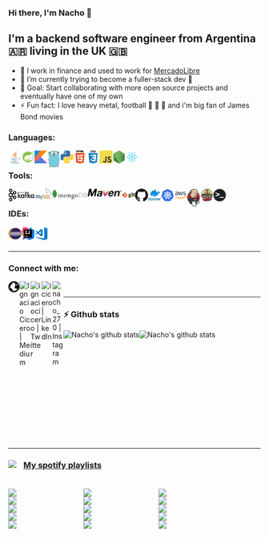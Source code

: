 ### Hi there, I'm Nacho 👋

## I'm a backend software engineer from Argentina 🇦🇷 living in the UK 🇬🇧

- 🔭 I work in finance and used to work for [MercadoLibre](http://mercadolibre.com.ar/)
- 🌱 I’m currently trying to become a fuller-stack dev 🤣
- 🥅 Goal: Start collaborating with more open source projects and eventually have one of my own
- ⚡ Fun fact: I love heavy metal, football 💙 💛 💙 and i'm big fan of James Bond movies

### Languages:

<img align="left" alt="Java" width="26px" src="img/java.png"/>
<img align="left" alt="Spring" width="26px" src="img/spring.png"/>
<img align="left" alt="Kotlin" width="26px" src="img/kotlin.png"/>
<img align="left" alt="Golang" width="26px" src="img/gopher.png"/>
<img align="left" alt="Python" width="26px" src="img/python.png"/>
<img align="left" alt="HTML5" width="26px" src="img/html.png" />
<img align="left" alt="CSS3" width="26px" src="img/css.png" />
<img align="left" alt="JavaScript" width="26px" src="img/javascript.png" />
<img align="left" alt="Node.js" width="26px" src="img/nodejs.png" />
<img align="left" alt="React" width="26px" src="img/react.png" />

<br />

### Tools:

<img align="left" alt="Apache Kafka" width="55px" src="img/kafka.png" />
<img align="left" alt="MySQL" width="32px" src="img/mysql.png" />
<img align="left" alt="MongoDB" width="70px" src="img/mongodb.png" />
<img align="left" alt="Maven" width="70px" src="img/maven.png"/>
<img align="left" alt="Git" width="26px" src="img/git.png" />
<img align="left" alt="GitHub" width="26px" src="img/github.png" />
<img align="left" alt="Docker" width="26px" src="img/docker.png" />
<img align="left" alt="Kubernetes" width="26px" src="img/kubernetes.png" />
<img align="left" alt="AWS" width="26px" src="img/aws.png" />
<img align="left" alt="Jenkins" width="26px" src="img/jenkins.png" />
<img align="left" alt="Travis-CI" width="26px" src="img/travis.png" />
<img align="left" alt="Terminal" width="26px" src="img/terminal.png" />

<br />

### IDEs:

<img align="left" alt="Eclipse" width="26px" src="img/eclipse.png"/>
<img align="left" alt="IntelliJ" width="26px" src="img/intellij.png"/>
<img align="left" alt="Visual Studio Code" width="26px" src="img/vscode.png" />

<br />
<br />

---

### Connect with me:

[<img align="left" alt="nacho270.github.io" width="22px" src="https://raw.githubusercontent.com/iconic/open-iconic/master/svg/globe.svg" />][website]
[<img align="left" alt="Ignacio Cicero | Medium" width="22px" src="https://cdn.jsdelivr.net/npm/simple-icons@v3/icons/medium.svg" />][medium]
[<img align="left" alt="ignaciocicero | Twitter" width="22px" src="https://cdn.jsdelivr.net/npm/simple-icons@v3/icons/twitter.svg" />][twitter]
[<img align="left" alt="icicero | LinkedIn" width="22px" src="https://cdn.jsdelivr.net/npm/simple-icons@v3/icons/linkedin.svg" />][linkedin]
[<img align="left" alt="nacho_270 | Instagram" width="22px" src="https://cdn.jsdelivr.net/npm/simple-icons@v3/icons/instagram.svg" />][instagram]

[website]: https://nacho270.github.io/
[medium]: https://ignaciocicero.medium.com/
[twitter]: https://twitter.com/ignaciocicero
[instagram]: https://instagram.com/nacho_270
[linkedin]: https://linkedin.com/in/icicero

<br>

---

### :zap: Github stats

<img align="left" alt="Nacho's github stats" src="https://github-readme-stats.nacho270.vercel.app/api/top-langs?username=nacho270&show_icons=true&hide_border=true&theme=radical" />
<img align="left" alt="Nacho's github stats" src="https://github-readme-stats.nacho270.vercel.app/api?username=nacho270&show_icons=true&hide_border=true&theme=radical" />

<br/><br/><br/><br/><br/><br/><br/><br/><br/><br/><br/><br/><br/>

---

### <img src="https://i.pinimg.com/originals/93/46/53/934653214719cf630e0f5cf9c746b364.png" align="left" width="30px" /> [My spotify playlists](https://github.com/nacho270/spotify-playlists-github-action)<br/><br/>

<!-- MY_PLAYLISTS:START-->
<a href='https://open.spotify.com/playlist/5qUTpzufx9M7iIOP6bItte' target='_blank'><img align="left" width="150px" src="https://mosaic.scdn.co/640/ab67616d0000b273132a5fec8f2a9ee5d9d0c320ab67616d0000b27365a6f8a25707aa742f5b062bab67616d0000b273c9fc55951f97e3123e1c5595ab67616d0000b273cce7610e524ba19b7bcd9f8b"/></a>
<a href='https://open.spotify.com/playlist/7v0RRjfL6CwxgbFTEvUpQo' target='_blank'><img align="left" width="150px" src="https://mosaic.scdn.co/640/ab67616d0000b2731c5eacf6965d328c2c795cefab67616d0000b27376ffb5b5ab045d22c81235c1ab67616d0000b273b21a2fe04d5572ff47ffb2c0ab67616d0000b273c4a7e933ef7fbb7e6485b73a"/></a>
<a href='https://open.spotify.com/playlist/3g35a88jJ4qShU6bf7jALz' target='_blank'><img align="left" width="150px" src="https://mosaic.scdn.co/640/ab67616d0000b2730158cbde70672dd821972907ab67616d0000b27329bd7a27cebf08f4ea8d6aa0ab67616d0000b2734fa96bb1bae5083fe96a0ea4ab67616d0000b27364af5b8ea1d0eaedcf5aa24d"/></a>
<a href='https://open.spotify.com/playlist/7i9fEkfordzs8hzlnukric' target='_blank'><img align="left" width="150px" src="https://i.scdn.co/image/ab67616d0000b27362824c1d765a5beec9231f7d"/></a>
<a href='https://open.spotify.com/playlist/3oZ0Yf9yfUk16ipQJMcH7i' target='_blank'><img align="left" width="150px" src="https://mosaic.scdn.co/640/ab67616d0000b2730df1d0af96c86584c82a8df7ab67616d0000b2731c5d4e4695659ec7a046364bab67616d0000b27342e6450fcc92db632adcd53cab67616d0000b273efe55e4449fe3cc1b1c9fd03"/></a>

<a href='https://open.spotify.com/playlist/5jiqAWpSb0RWIWPsyTxv2A' target='_blank'><img align="left" width="150px" src="https://mosaic.scdn.co/640/ab67616d0000b2734ce8b4e42588bf18182a1ad2ab67616d0000b27384243a01af3c77b56fe01ab1ab67616d0000b273d283808926ad3d2220e63c1cab67616d0000b273dc30583ba717007b00cceb25"/></a>
<a href='https://open.spotify.com/playlist/1L5A1vFtsNpl00qBazSy3R' target='_blank'><img align="left" width="150px" src="https://mosaic.scdn.co/640/ab67616d0000b2730538b48c180256e0bdd8363fab67616d0000b2733aa5698b9f13447a6ccc0dccab67616d0000b27354a8f4f9158546472fbb7280ab67616d0000b273a7292b6863258e889b78d787"/></a>
<a href='https://open.spotify.com/playlist/2MizBkA9J7y1vjisHig10j' target='_blank'><img align="left" width="150px" src="https://mosaic.scdn.co/640/ab67616d0000b273551ced81926f14eb6a71c6aaab67616d0000b2735e7464d9d8a25b2bf74b782aab67616d0000b2736f093a6ae88a5ca8ed53b9f7ab67616d0000b273d752956b8a82ffa07baa835e"/></a>
<a href='https://open.spotify.com/playlist/6kStwB9BJClsmMmGlZIdHe' target='_blank'><img align="left" width="150px" src="https://mosaic.scdn.co/640/ab67616d0000b2736869f1cd33bf72e00313520dab67616d0000b273ac9a652335cf34de9a65292aab67616d0000b273da4f6706ae0f2501c61ce776ab67616d0000b273db89b08034de626ebee6823d"/></a>
<a href='https://open.spotify.com/playlist/3XP4qY76oESOyHDk93UUK1' target='_blank'><img align="left" width="150px" src="https://mosaic.scdn.co/640/ab67616d0000b27309e2ec500166cf2d5ac21050ab67616d0000b2731de3187680d052813e7fd4d0ab67616d0000b27342cd70baa2f0c4d2173ed3b3ab67616d0000b273e319baafd16e84f0408af2a0"/></a>

<a href='https://open.spotify.com/playlist/7BLbKjC4GmXgM3hHDnv5DY' target='_blank'><img align="left" width="150px" src="https://mosaic.scdn.co/640/ab67616d0000b27305a19220d37bc871db939b64ab67616d0000b273286a0837ff3424065a735e0aab67616d0000b2733bf8d1987a42dd781a8039deab67616d0000b27368b03027356fb05501948f62"/></a>
<a href='https://open.spotify.com/playlist/2v6Z6WRl1Lv4iUB2ulbaiv' target='_blank'><img align="left" width="150px" src="https://mosaic.scdn.co/640/ab67616d0000b273582d56ce20fe0146ffa0e5cfab67616d0000b27384243a01af3c77b56fe01ab1ab67616d0000b273dc30583ba717007b00cceb25ab67616d0000b273e3e3b64cea45265469d4cafa"/></a>
<a href='https://open.spotify.com/playlist/0MOw9ZJnnztnsfQDcJgPDH' target='_blank'><img align="left" width="150px" src="https://mosaic.scdn.co/640/ab67616d0000b2739f776dac14c9480798b9434eab67616d0000b273a5decf096145eff82eb4a4bcab67616d0000b273b7d6826dec979bac25a61bdcab67616d0000b273c0c29b39f075f14d7c904de6"/></a>
<a href='https://open.spotify.com/playlist/0amH4jFYvHnHyVuW6yUWNy' target='_blank'><img align="left" width="150px" src="https://mosaic.scdn.co/640/ab67616d0000b273012217969f1979b6f050068bab67616d0000b2733b3b1827752bd8b19936a95bab67616d0000b27346c0d2e3a8f765196867611fab67616d0000b273a301556ae9251d48983709c4"/></a>
<a href='https://open.spotify.com/playlist/3DfCtCPwpX0JZT0lNBgpi5' target='_blank'><img align="left" width="150px" src="https://mosaic.scdn.co/640/ab67616d0000b2732277d1a849a63c7075ec38ffab67616d0000b273450ea0598665b1fb85c472d0ab67616d0000b2735c29a88ba5341ca428f0c322ab67616d0000b2736ac3ed972e1c181cd2ee8d55"/></a>
<!-- MY_PLAYLISTS:END-->
